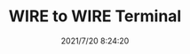 ﻿---
layout: post 
title: WIRE to WIRE Terminal
is_home: true
tags: 
categories: housing-terminal
overview: 
series: WW
part_number: 0586-1
thumb_img: 
small_img: static/202107/586-20210720.jpg
date: 2021/7/20 8:24:20
---



